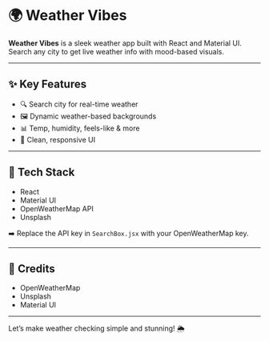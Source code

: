 # 🌍 Weather Vibes

**Weather Vibes** is a sleek weather app built with React and Material UI. Search any city to get live weather info with mood-based visuals.

---

## ✨ Key Features

- 🔍 Search city for real-time weather
- 🖼️ Dynamic weather-based backgrounds
- 📊 Temp, humidity, feels-like & more
- 🎨 Clean, responsive UI

---

## 🧰 Tech Stack

- React
- Material UI
- OpenWeatherMap API
- Unsplash


➡️ Replace the API key in `SearchBox.jsx` with your OpenWeatherMap key.

---

## 🙌 Credits

- OpenWeatherMap
- Unsplash
- Material UI

---

Let’s make weather checking simple and stunning! 🌦️
